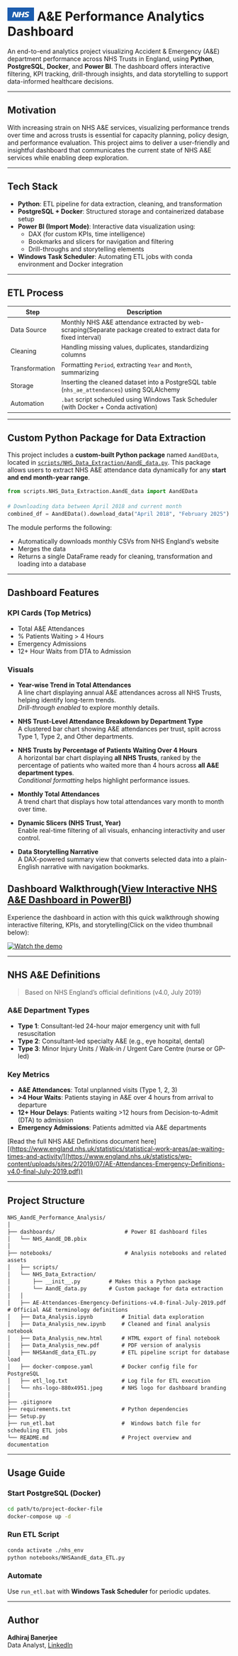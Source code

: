 # <img src="notebooks/nhs-logo-880x4951.jpeg" alt="NHS Logo" width="60" height="30"/> A&E Performance Analytics Dashboard

An end-to-end analytics project visualizing Accident & Emergency (A&E) department performance across NHS Trusts in England, using **Python**, **PostgreSQL**, **Docker**, and **Power BI**. The dashboard offers interactive filtering, KPI tracking, drill-through insights, and data storytelling to support data-informed healthcare decisions.

---

## Motivation

With increasing strain on NHS A&E services, visualizing performance trends over time and across trusts is essential for capacity planning, policy design, and performance evaluation. This project aims to deliver a user-friendly and insightful dashboard that communicates the current state of NHS A&E services while enabling deep exploration.

---

## Tech Stack

- **Python**: ETL pipeline for data extraction, cleaning, and transformation  
- **PostgreSQL + Docker**: Structured storage and containerized database setup  
- **Power BI (Import Mode)**: Interactive data visualization using:
  - DAX (for custom KPIs, time intelligence)
  - Bookmarks and slicers for navigation and filtering
  - Drill-throughs and storytelling elements  
- **Windows Task Scheduler**: Automating ETL jobs with conda environment and Docker integration

---

## ETL Process

| Step | Description |
|------|-------------|
| Data Source | Monthly NHS A&E attendance extracted by web-scraping(Separate package created to extract data for fixed interval) |
| Cleaning | Handling missing values, duplicates, standardizing columns |
| Transformation | Formatting `Period`, extracting `Year` and `Month`, summarizing |
| Storage | Inserting the cleaned dataset into a PostgreSQL table (`nhs_ae_attendances`) using SQLAlchemy |
| Automation | `.bat` script scheduled using Windows Task Scheduler (with Docker + Conda activation) |

---

## Custom Python Package for Data Extraction

This project includes a **custom-built Python package** named `AandEData`, located in [`scripts/NHS_Data_Extraction/AandE_data.py`](notebooks/scripts/NHS_Data_Extraction/AandE_data.py). This package allows users to extract NHS A&E attendance data dynamically for any **start and end month-year range**.

```python
from scripts.NHS_Data_Extraction.AandE_data import AandEData

# Downloading data between April 2018 and current month
combined_df = AandEData().download_data("April 2018", "February 2025")
```

The module performs the following:
- Automatically downloads monthly CSVs from NHS England’s website  
- Merges the data  
- Returns a single DataFrame ready for cleaning, transformation and loading into a database

---

## Dashboard Features

### KPI Cards (Top Metrics)
- Total A&E Attendances  
- % Patients Waiting > 4 Hours 
- Emergency Admissions  
- 12+ Hour Waits from DTA to Admission  

### Visuals

- **Year-wise Trend in Total Attendances**  
  A line chart displaying annual A&E attendances across all NHS Trusts, helping identify long-term trends.  
  *Drill-through enabled* to explore monthly details.

- **NHS Trust-Level Attendance Breakdown by Department Type**  
  A clustered bar chart showing A&E attendances per trust, split across Type 1, Type 2, and Other departments.

- **NHS Trusts by Percentage of Patients Waiting Over 4 Hours**  
  A horizontal bar chart displaying **all NHS Trusts**, ranked by the percentage of patients who waited more than 4 hours across **all A&E department types**.  
  *Conditional formatting* helps highlight performance issues.

- **Monthly Total Attendances**  
  A trend chart that displays how total attendances vary month to month over time.

- **Dynamic Slicers (NHS Trust, Year)**  
  Enable real-time filtering of all visuals, enhancing interactivity and user control.

- **Data Storytelling Narrative**  
  A DAX-powered summary view that converts selected data into a plain-English narrative with navigation bookmarks.

## Dashboard Walkthrough([View Interactive NHS A&E Dashboard in PowerBI](https://app.powerbi.com/view?r=eyJrIjoiOGQ5ODY4NGUtOWI4NS00NzgzLTg3ODktNmRlMGUwNGViYmE1IiwidCI6ImRhMTIzNzA3LTFiNjEtNDRjNy1iZGFhLTk4ZTYyZjFlYTc0ZSJ9))

Experience the dashboard in action with this quick walkthrough showing interactive filtering, KPIs, and storytelling(Click on the video thumbnail below):

[![Watch the demo](https://img.youtube.com/vi/n97qh0wzoUI/0.jpg)](https://www.youtube.com/watch?v=n97qh0wzoUI)

---

##  NHS A&E Definitions

> Based on NHS England’s official definitions (v4.0, July 2019)

### A&E Department Types
- **Type 1**: Consultant-led 24-hour major emergency unit with full resuscitation
- **Type 2**: Consultant-led specialty A&E (e.g., eye hospital, dental)
- **Type 3**: Minor Injury Units / Walk-in / Urgent Care Centre (nurse or GP-led)

### Key Metrics
- **A&E Attendances**: Total unplanned visits (Type 1, 2, 3)
- **>4 Hour Waits**: Patients staying in A&E over 4 hours from arrival to departure
- **12+ Hour Delays**: Patients waiting >12 hours from Decision-to-Admit (DTA) to admission
- **Emergency Admissions**: Patients admitted via A&E departments

[Read the full NHS A&E Definitions document here][(https://www.england.nhs.uk/statistics/statistical-work-areas/ae-waiting-times-and-activity/](https://www.england.nhs.uk/statistics/wp-content/uploads/sites/2/2019/07/AE-Attendances-Emergency-Definitions-v4.0-final-July-2019.pdf))

---

## Project Structure
```
NHS_AandE_Performance_Analysis/
│
├── dashboards/                      # Power BI dashboard files
│   └── NHS_AandE_DB.pbix
│
├── notebooks/                       # Analysis notebooks and related assets
│   ├── scripts/
│   └── NHS_Data_Extraction/
│       ├── __init__.py         # Makes this a Python package
│       └── AandE_data.py       # Custom package for data extraction
│   │
│   ├── AE-Attendances-Emergency-Definitions-v4.0-final-July-2019.pdf   # Official A&E terminology definitions
│   ├── Data_Analysis.ipynb         # Initial data exploration
│   ├── Data_Analysis_new.ipynb     # Cleaned and final analysis notebook
│   ├── Data_Analysis_new.html      # HTML export of final notebook
│   ├── Data_Analysis_new.pdf       # PDF version of analysis
│   ├── NHSAandE_data_ETL.py        # ETL pipeline script for database load
│   ├── docker-compose.yaml         # Docker config file for PostgreSQL
│   ├── etl_log.txt                 # Log file for ETL execution
│   └── nhs-logo-880x4951.jpeg      # NHS logo for dashboard branding
│
├── .gitignore
├── requirements.txt                # Python dependencies
├── Setup.py
├── run_etl.bat                     #  Windows batch file for scheduling ETL jobs
└── README.md                       # Project overview and documentation
```

---

## Usage Guide

### Start PostgreSQL (Docker)
```bash
cd path/to/project-docker-file
docker-compose up -d
```

### Run ETL Script
```bash
conda activate ./nhs_env
python notebooks/NHSAandE_data_ETL.py
```

### Automate
Use `run_etl.bat` with **Windows Task Scheduler** for periodic updates.

---

## Author

**Adhiraj Banerjee**  
Data Analyst, [LinkedIn](https://www.linkedin.com/in/adhiraj-banerjee/)
